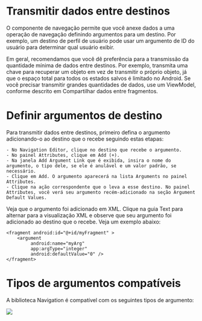 # Transmitir dados entre destinos

O componente de navegação permite que você anexe dados a uma operação de navegação definindo argumentos para um destino. Por exemplo, um destino de perfil de usuário pode usar um argumento de ID do usuário para determinar qual usuário exibir.

Em geral, recomendamos que você dê preferência para a transmissão da quantidade mínima de dados entre destinos. Por exemplo, transmita uma chave para recuperar um objeto em vez de transmitir o próprio objeto, já que o espaço total para todos os estados salvos é limitado no Android. Se você precisar transmitir grandes quantidades de dados, use um ViewModel, conforme descrito em Compartilhar dados entre fragmentos.

# Definir argumentos de destino

Para transmitir dados entre destinos, primeiro defina o argumento adicionando-o ao destino que o recebe seguindo estas etapas:

    - No Navigation Editor, clique no destino que recebe o argumento.
    - No painel Attributes, clique em Add (+).
    - Na janela Add Argument Link que é exibida, insira o nome do argumento, o tipo dele, se ele é anulável e um valor padrão, se necessário.
    - Clique em Add. O argumento aparecerá na lista Arguments no painel Attributes.
    - Clique na ação correspondente que o leva a esse destino. No painel Attributes, você verá seu argumento recém-adicionado na seção Argument Default Values.

Veja que o argumento foi adicionado em XML. Clique na guia Text para alternar para a visualização XML e observe que seu argumento foi adicionado ao destino que o recebe. Veja um exemplo abaixo:

	<fragment android:id="@+id/myFragment" >
		<argument
		     android:name="myArg"
		     app:argType="integer"
		     android:defaultValue="0" />
	</fragment>

# Tipos de argumentos compatíveis

A biblioteca Navigation é compatível com os seguintes tipos de argumento:

<image src="https://github.com/shnonomura/diarioProgramacao/blob/master/imagem/Android/tipos de argumentos.jpg">